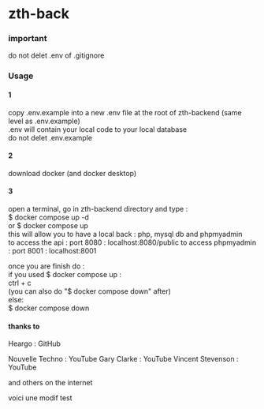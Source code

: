 # zth-back

### important

do not delet .env of .gitignore

### Usage

#### 1

copy .env.example into a new .env file at the root of zth-backend (same level as .env.example)\
.env will contain your local code to your local database\
do not delet .env.example

#### 2

download docker (and docker desktop)

#### 3

open a terminal, go in zth-backend directory and type : \
$ docker compose up -d\
or
$ docker compose up\
this will allow you to have a local back : php, mysql db and phpmyadmin\
to access the api : port 8080 : localhost:8080/public
to access phpmyadmin : port 8001 : localhost:8001

once you are finish do :\
if you used $ docker compose up :\
 ctrl + c\
 (you can also do "$ docker compose down" after)\
else:\
 $ docker compose down

#### thanks to

Heargo : GitHub

Nouvelle Techno : YouTube
Gary Clarke : YouTube
Vincent Stevenson : YouTube

and others on the internet

voici une modif test

